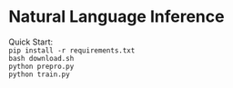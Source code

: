 # Natural Language Inference

Quick Start:  
`pip install -r requirements.txt`  
`bash download.sh`  
`python prepro.py`  
`python train.py`  
